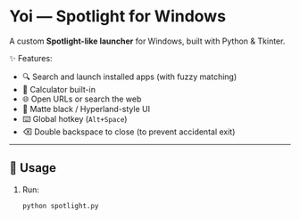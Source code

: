 # Yoi — Spotlight for Windows

A custom **Spotlight-like launcher** for Windows, built with Python & Tkinter.

✨ Features:
- 🔍 Search and launch installed apps (with fuzzy matching)
- 🧮 Calculator built-in
- 🌐 Open URLs or search the web
- 🎨 Matte black / Hyperland-style UI
- ⌨️ Global hotkey (`Alt+Space`)
- ⌫ Double backspace to close (to prevent accidental exit)

---

## 🚀 Usage
1. Run:
   ```bash
   python spotlight.py
